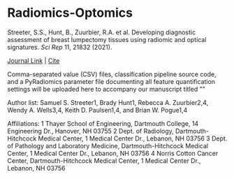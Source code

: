# Radiomics-Optomics

Streeter, S.S., Hunt, B., Zuurbier, R.A. et al. Developing diagnostic assessment of breast lumpectomy tissues using radiomic and optical signatures. _Sci Rep_ 11, 21832 (2021).

[Journal Link](https://doi.org/10.1038/s41598-021-01414-z) | [Cite](https://github.com/optmed/radiomics-optomics/edit/main/README.md?plain=1#L50)

Comma-separated value (CSV) files, classification pipeline source code, and a PyRadiomics parameter file documenting all feature quantification settings will be uploaded here to accompany our manuscript titled ""

Author list:
Samuel S. Streeter1, Brady Hunt1, Rebecca A. Zuurbier2,4, Wendy A. Wells3,4, Keith D. Paulsen1,4, and Brian W. Pogue1,4

Affiliations:
1 Thayer School of Engineering, Dartmouth College, 14 Engineering Dr., Hanover, NH 03755
2 Dept. of Radiology, Dartmouth-Hitchcock Medical Center, 1 Medical Center Dr., Lebanon, NH 03756
3 Dept. of Pathology and Laboratory Medicine, Dartmouth-Hitchcock Medical Center, 1 Medical Center Dr., Lebanon, NH 03756
4 Norris Cotton Cancer Center, Dartmouth-Hitchcock Medical Center, 1 Medical Center Dr., Lebanon, NH 03756

